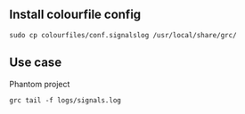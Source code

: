 ## Install colourfile config

```sudo cp colourfiles/conf.signalslog /usr/local/share/grc/```

## Use case

Phantom project

```grc tail -f logs/signals.log```
